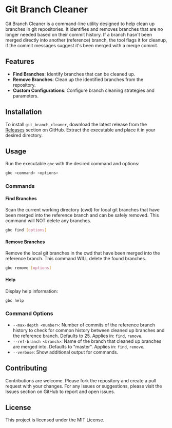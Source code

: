 # Git Branch Cleaner

Git Branch Cleaner is a command-line utility designed to help clean up branches in git repositories. It identifies and removes branches that are no longer needed based on their commit history. If a branch hasn't been merged directly into another (reference) branch, the tool flags it for cleanup, if the commit messages suggest it's been merged with a merge commit.

## Features

- **Find Branches**: Identify branches that can be cleaned up.
- **Remove Branches**: Clean up the identified branches from the repository.
- **Custom Configurations**: Configure branch cleaning strategies and parameters.

## Installation

To install `git_branch_cleaner`, download the latest release from the [Releases](https://github.com/tomwyr/git_branch_cleaner/releases) section on GitHub. Extract the executable and place it in your desired directory.

## Usage

Run the executable `gbc` with the desired command and options:

```sh
gbc <command> <options>
```

### Commands

#### Find Branches

Scan the current working directory (cwd) for local git branches that have been merged into the reference branch and can be safely removed. This command will NOT delete any branches.

```sh
gbc find [options]
```

#### Remove Branches

Remove the local git branches in the cwd that have been merged into the reference branch. This command WILL delete the found branches.

```sh
gbc remove [options]
```

#### Help

Display help information:

```sh
gbc help
```

### Command Options

- `--max-depth <number>`: Number of commits of the reference branch history to check for common history between cleaned up branches and the reference branch. Defaults to 25. Applies in: `find`, `remove`.
- `--ref-branch <branch>`: Name of the branch that cleaned up branches are merged into. Defaults to "master". Applies in: `find`, `remove`.
- `--verbose`: Show additional output for commands.

## Contributing

Contributions are welcome. Please fork the repository and create a pull request with your changes. For any issues or suggestions, please visit the Issues section on GitHub to report and open issues.

## License

This project is licensed under the MIT License.
